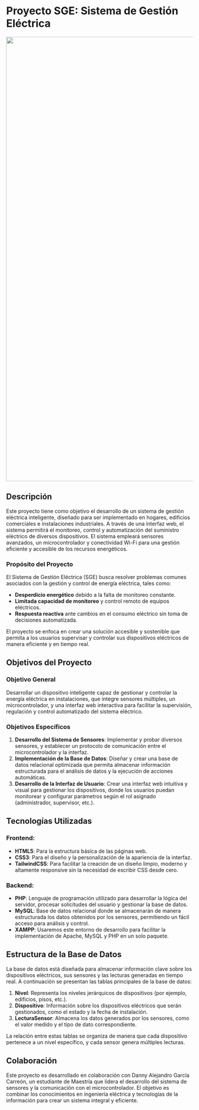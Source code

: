 # Proyecto SGE: Sistema de Gestión Eléctrica

<img src = "https://github.com/user-attachments/assets/66cc4fd8-fd31-4cbe-b339-17f9af3dea76" style = "witdh: 1200px; height: 1200px">

## Descripción

Este proyecto tiene como objetivo el desarrollo de un sistema de gestión eléctrica inteligente, diseñado para ser implementado en hogares, edificios comerciales e instalaciones industriales. A través de una interfaz web, el sistema permitirá el monitoreo, control y automatización del suministro eléctrico de diversos dispositivos. El sistema empleará sensores avanzados, un microcontrolador y conectividad Wi-Fi para una gestión eficiente y accesible de los recursos energéticos.

### Propósito del Proyecto

El Sistema de Gestión Eléctrica (SGE) busca resolver problemas comunes asociados con la gestión y control de energía eléctrica, tales como:

- **Desperdicio energético** debido a la falta de monitoreo constante.
- **Limitada capacidad de monitoreo** y control remoto de equipos eléctricos.
- **Respuesta reactiva** ante cambios en el consumo eléctrico sin toma de decisiones automatizada.

El proyecto se enfoca en crear una solución accesible y sostenible que permita a los usuarios supervisar y controlar sus dispositivos eléctricos de manera eficiente y en tiempo real.

## Objetivos del Proyecto

### Objetivo General

Desarrollar un dispositivo inteligente capaz de gestionar y controlar la energía eléctrica en instalaciones, que integre sensores múltiples, un microcontrolador, y una interfaz web interactiva para facilitar la supervisión, regulación y control automatizado del sistema eléctrico.

### Objetivos Específicos

1. **Desarrollo del Sistema de Sensores**: Implementar y probar diversos sensores, y establecer un protocolo de comunicación entre el microcontrolador y la interfaz.
2. **Implementación de la Base de Datos**: Diseñar y crear una base de datos relacional optimizada que permita almacenar información estructurada para el análisis de datos y la ejecución de acciones automáticas.
3. **Desarrollo de la Interfaz de Usuario**: Crear una interfaz web intuitiva y visual para gestionar los dispositivos, donde los usuarios puedan monitorear y configurar parámetros según el rol asignado (administrador, supervisor, etc.).

## Tecnologías Utilizadas

### Frontend:
- **HTML5**: Para la estructura básica de las páginas web.
- **CSS3**: Para el diseño y la personalización de la apariencia de la interfaz.
- **TailwindCSS**: Para facilitar la creación de un diseño limpio, moderno y altamente responsive sin la necesidad de escribir CSS desde cero.

### Backend:
- **PHP**: Lenguaje de programación utilizado para desarrollar la lógica del servidor, procesar solicitudes del usuario y gestionar la base de datos.
- **MySQL**: Base de datos relacional donde se almacenarán de manera estructurada los datos obtenidos por los sensores, permitiendo un fácil acceso para análisis y control.
- **XAMPP**: Usaremos este entorno de desarrollo para facilitar la implementación de Apache, MySQL y PHP en un solo paquete.

## Estructura de la Base de Datos

La base de datos está diseñada para almacenar información clave sobre los dispositivos eléctricos, sus sensores y las lecturas generadas en tiempo real. A continuación se presentan las tablas principales de la base de datos:

1. **Nivel**: Representa los niveles jerárquicos de dispositivos (por ejemplo, edificios, pisos, etc.).
2. **Dispositivo**: Información sobre los dispositivos eléctricos que serán gestionados, como el estado y la fecha de instalación.
3. **LecturaSensor**: Almacena los datos generados por los sensores, como el valor medido y el tipo de dato correspondiente.

La relación entre estas tablas se organiza de manera que cada dispositivo pertenece a un nivel específico, y cada sensor genera múltiples lecturas.

## Colaboración

Este proyecto es desarrollado en colaboración con Danny Alejandro García Carreón, un estudiante de Maestría que lidera el desarrollo del sistema de sensores y la comunicación con el microcontrolador. El objetivo es combinar los conocimientos en ingeniería eléctrica y tecnologías de la información para crear un sistema integral y eficiente.
